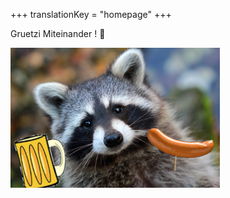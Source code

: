 +++
translationKey = "homepage"
+++

Gruetzi Miteinander ! 👋

<img src="raccoon.de.jpg" alt="https://www.novaextermination.com/wp-content/uploads/2019/02/exterminateur-raton-laveur.jpg" style="zoom:67%;" />
